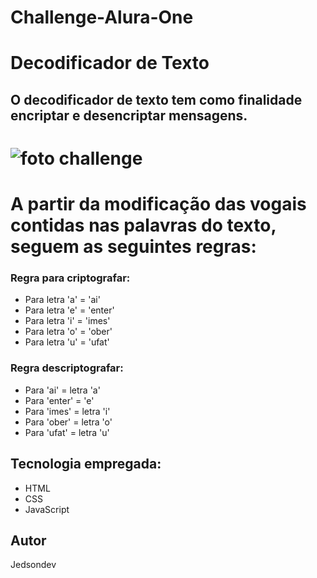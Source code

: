 # Challenge-Alura-One

# Decodificador de Texto
## O decodificador de texto tem como finalidade encriptar e desencriptar mensagens.

# ![foto challenge](https://github.com/user-attachments/assets/8204e467-ea43-4662-bbac-938163b12029)

# A partir da modificação das vogais contidas nas palavras do texto, seguem as seguintes regras:
### Regra para criptografar:
- Para letra 'a' = 'ai'
- Para letra 'e' = 'enter'
- Para letra 'i' = 'imes'
- Para letra 'o' = 'ober'
- Para letra 'u' = 'ufat'

### Regra descriptografar:
- Para 'ai' = letra 'a'
- Para 'enter' = 'e'
- Para 'imes' = letra 'i'
- Para 'ober' = letra 'o'
- Para 'ufat' = letra 'u'

## Tecnologia empregada:
- HTML
- CSS
- JavaScript

## Autor
Jedsondev
	
